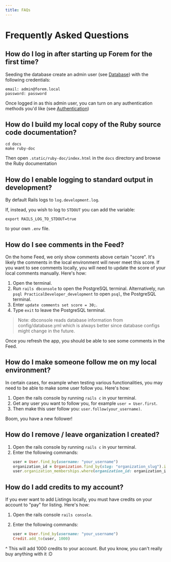 ```yaml
---
title: FAQs
---
```


# Frequently Asked Questions

## How do I log in after starting up Forem for the first time?

Seeding the database create an admin user (see
[Database](/getting-started/db/#default-admin-user)) with the following
credentials:

```
email: admin@forem.local
password: password
```

Once logged in as this admin user, you can turn on any authentication methods
you'd like (see [Authentication](/backend/authentication/))

## How do I build my local copy of the Ruby source code documentation?

```shell
cd docs
make ruby-doc
```

Then open `.static/ruby-doc/index.html` in the `docs` directory and browse the
Ruby documentation

## How do I enable logging to standard output in development?

By default Rails logs to `log.development.log`.

If, instead, you wish to log to `STDOUT` you can add the variable:

```shell
export RAILS_LOG_TO_STDOUT=true
```

to your own `.env` file.

## How do I see comments in the Feed?

On the home Feed, we only show comments above certain "score". It's likely the
comments in the local environment will never meet this score. If you want to see
comments locally, you will need to update the score of your local comments
manually. Here's how:

1. Open the terminal.
2. Run `rails dbconsole` to open the PostgreSQL terminal. Alternatively, run
   `psql PracticalDeveloper_development` to open `psql`, the PostgreSQL
   terminal.
3. Enter `update comments set score = 30;`.
4. Type `exit` to leave the PostgreSQL terminal.

> Note: dbconsole reads database information from config/database.yml which is
> always better since database configs might change in the future.

Once you refresh the app, you should be able to see some comments in the Feed.

## How do I make someone follow me on my local environment?

In certain cases, for example when testing various functionalities, you may need
to be able to make some user follow you. Here's how:

1. Open the rails console by running `rails c` in your terminal.
2. Get any user you want to follow you, for example `user = User.first`.
3. Then make this user follow you: `user.follow(your_username)`.

Boom, you have a new follower!

## How do I remove / leave organization I created?

1. Open the rails console by running `rails c` in your terminal.
2. Enter the following commands:
   ```ruby
   user = User.find_by(username: "your_username")
   organization_id = Organization.find_by(slug: "organization_slug").id
   user.organization_memberships.where(organization_id: organization_id).destroy_all
   ```

## How do I add credits to my account?

If you ever want to add Listings locally, you must have credits on your account
to "pay" for listing. Here's how:

1. Open the rails console `rails console`.
2. Enter the following commands:

   ```ruby
   user = User.find_by(username: "your_username")
   Credit.add_to(user, 1000)
   ```

^ This will add 1000 credits to your account. But you know, you can't really buy
anything with it :D
